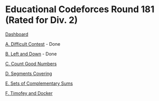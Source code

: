 # Educational Codeforces Round 181 (Rated for Div. 2)

[Dashboard](https://codeforces.com/contest/2125)

[A. Difficult Contest](https://codeforces.com/contest/2125/problem/A) - Done

[B. Left and Down](https://codeforces.com/contest/2125/problem/B) - Done

[C. Count Good Numbers](https://codeforces.com/contest/2125/problem/C)

[D. Segments Covering](https://codeforces.com/contest/2125/problem/D)

[E. Sets of Complementary Sums](https://codeforces.com/contest/2125/problem/E)

[F. Timofey and Docker](https://codeforces.com/contest/2125/problem/F)
